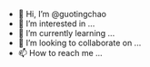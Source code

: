 - 👋 Hi, I’m @guotingchao
- 👀 I’m interested in ...
- 🌱 I’m currently learning ...
- 💞️ I’m looking to collaborate on ...
- 📫 How to reach me ...

<!---
guotingchaopr/guotingchaopr is a ✨ special ✨ repository because its `README.md` (this file) appears on your GitHub profile.
You can click the Preview link to take a look at your changes.
--->
